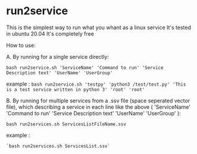 # run2service

This is the simplest way to run what you whant as a linux service
It's tested in ubuntu 20.04
It's completely free

How to use:

A.
By running for a single service directly:

  `bash run2service.sh 'ServiceName' 'Command to run' 'Service Description text' 'UserName' 'UserGroup'`
  
  example :
    `bash run2service.sh 'testpy' 'python3 /test/test.py' 'This is a test service written in python 3' 'root' 'root'`


B.
By running for multiple services from a .ssv file (space seperated vector file), which describing a service in each line like the above ( 'ServiceName' 'Command to run' 'Service Description text' 'UserName' 'UserGroup' ):

  `bash run2services.sh ServicesListFileName.ssv`
  
  example :
  
    `bash run2services.sh ServicesList.ssv`

